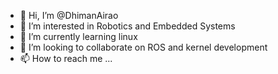 - 👋 Hi, I’m @DhimanAirao
- 👀 I’m interested in Robotics and Embedded Systems
- 🌱 I’m currently learning linux
- 💞️ I’m looking to collaborate on ROS and kernel development
- 📫 How to reach me ...

<!---
DhimanAirao/DhimanAirao is a ✨ special ✨ repository because its `README.md` (this file) appears on your GitHub profile.
You can click the Preview link to take a look at your changes.
--->
